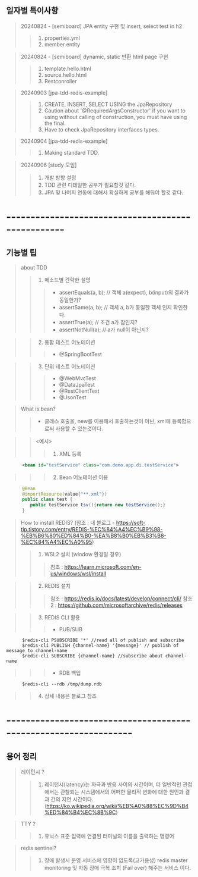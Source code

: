 ## 일자별 특이사항
> 20240824 - [semiboard] JPA entity 구현 및 insert, select test in h2
> > 1. properties.yml
> > 2. member entity
  
> 20240824 - [semiboard] dynamic, static 반환 html page 구현
> > 1. template.hello.html
> > 2. source.hello.html
> > 3. Restconroller

> 20240903 [jpa-tdd-redis-example]
> > 1. CREATE, INSERT, SELECT USING the JpaRepository
> > 2. Caution about '@RequiredArgsConstructor' if you want to using without calling of construction, you must have using the final.
> > 3. Have to check JpaRepository interfaces types.

> 20240904 [jpa-tdd-redis-example]
> > 1. Making standard TDD.

> 20240906 [study 모임]
> > 1. 개발 방향 설정
> > 2. TDD 관련 디테일한 공부가 필요할것 같다.
> > 3. JPA 및 나머지 연동에 대해서 확실하게 공부를 해둬야 할것 같다.

# --------------------------------------------------

## 기능별 팁

> about TDD
> > 1. 메소드별 간략한 설명
> > > - assertEquals(a, b); // 객체 a(expect), b(input)의 결과가 동일한가?
> > > - assertSame(a, b); // 객체 a, b가 동일한 객체 인지 확인한다. 
> > > - assertTrue(a); // 조건 a가 참인지?
> > > - assertNotNull(a); // a가 null이 아닌지?
  
> > 2. 통합 테스트 어노테이션
> > > - @SpringBootTest

> > 3. 단위 테스트 어노테이션
> > > - @WebMvcTest
> > > - @DataJpaTest
> > > - @RestClientTest
> > > - @JsonTest

> What is bean?
> > - 클래스 호출을, new를 이용해서 호출하는것이 아닌, xml에 등록함으로써 사용할 수 있는것이다.

> > <예시>
> > >  1. XML 등록

```xml 
      <bean id="testService" class="com.demo.app.di.testService">
```
  
> > > 2. Bean 어노테이션 이용
 
```java
      @Bean
      @importResource(value{"**.xml"}) 
      public class test {
         public testService tsv(){return new testService();}
      }
```

> How to install REDIS? (참조 : 내 블로그 - https://soft-tip.tistory.com/entry/REDIS-%EC%84%A4%EC%B9%98-%EB%B6%80%ED%84%B0-%EA%B8%B0%EB%B3%B8-%EC%84%A4%EC%A0%95)
> > 1. WSL2 설치 (window 환경일 경우)
> > > 참조 : https://learn.microsoft.com/en-us/windows/wsl/install
    
> > 2. REDIS 설치
> > > 참조 : https://redis.io/docs/latest/develop/connect/cli/
> > > 참조2 : https://github.com/microsoftarchive/redis/releases

> > 3. REDIS CLI 활용
> > > - PUB/SUB 

```terminal
      $redis-cli PSUBSCRIBE '*' //read all of publish and subscribe
      $redis-cli PUBLISH {channel-name} '{message}' // publish of message to channel-name
      $redic-cli SUBSCRIBE {channel-name} //subscribe about channel-name
```

> > > - RDB 백업

```terminal
      $redis-cli --rdb /tmp/dump.rdb
```

> > 4. 상세 내용은 블로그 참조

   
# ----------------------------------------------------------------

## 용어 정리

> 레이턴시 ? 
> > 1. 레이턴시(latency)는 자극과 반응 사이의 시간이며, 더 일반적인 관점에서는 관찰되는 시스템에서의 어떠한 물리적 변화에 대한 원인과 결과 간의 지연 시간이다. (https://ko.wikipedia.org/wiki/%EB%A0%88%EC%9D%B4%ED%84%B4%EC%8B%9C)

> TTY ? 
> > 1. 유닉스 표준 입력에 연결된 터미널의 이름을 출력하는 명령어

> redis sentinel?
> > 1. 장애 발생시 운영 서비스에 영향이 없도록(고가용성) redis master monitoring 및 자동 장애 극복 조치 (Fail over) 해주는 서비스 이다.
